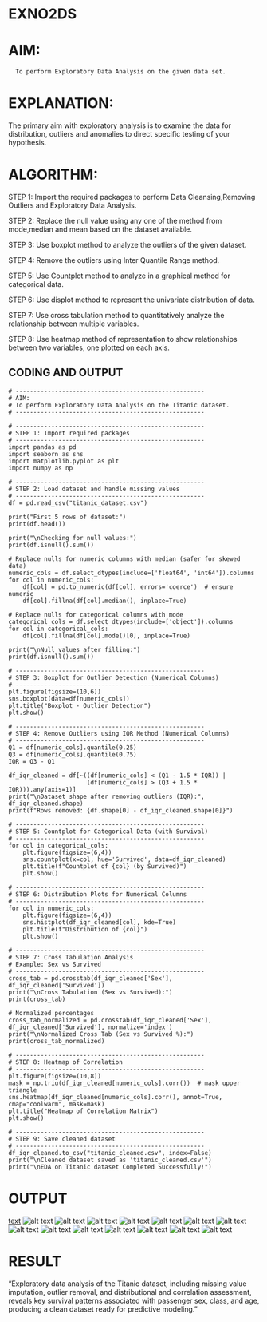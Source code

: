 # EXNO2DS
# AIM:  
      To perform Exploratory Data Analysis on the given data set.
      
# EXPLANATION:
  The primary aim with exploratory analysis is to examine the data for distribution, outliers and anomalies to direct specific testing of your hypothesis.
  
# ALGORITHM:
STEP 1: Import the required packages to perform Data Cleansing,Removing Outliers and Exploratory Data Analysis.

STEP 2: Replace the null value using any one of the method from mode,median and mean based on the dataset available.

STEP 3: Use boxplot method to analyze the outliers of the given dataset.

STEP 4: Remove the outliers using Inter Quantile Range method.

STEP 5: Use Countplot method to analyze in a graphical method for categorical data.

STEP 6: Use displot method to represent the univariate distribution of data.

STEP 7: Use cross tabulation method to quantitatively analyze the relationship between multiple variables.

STEP 8: Use heatmap method of representation to show relationships between two variables, one plotted on each axis.

## CODING AND OUTPUT
```
# -----------------------------------------------------
# AIM:
# To perform Exploratory Data Analysis on the Titanic dataset.
# -----------------------------------------------------

# -----------------------------------------------------
# STEP 1: Import required packages
# -----------------------------------------------------
import pandas as pd
import seaborn as sns
import matplotlib.pyplot as plt
import numpy as np

# -----------------------------------------------------
# STEP 2: Load dataset and handle missing values
# -----------------------------------------------------
df = pd.read_csv("titanic_dataset.csv")

print("First 5 rows of dataset:")
print(df.head())

print("\nChecking for null values:")
print(df.isnull().sum())

# Replace nulls for numeric columns with median (safer for skewed data)
numeric_cols = df.select_dtypes(include=['float64', 'int64']).columns
for col in numeric_cols:
    df[col] = pd.to_numeric(df[col], errors='coerce')  # ensure numeric
    df[col].fillna(df[col].median(), inplace=True)

# Replace nulls for categorical columns with mode
categorical_cols = df.select_dtypes(include=['object']).columns
for col in categorical_cols:
    df[col].fillna(df[col].mode()[0], inplace=True)

print("\nNull values after filling:")
print(df.isnull().sum())

# -----------------------------------------------------
# STEP 3: Boxplot for Outlier Detection (Numerical Columns)
# -----------------------------------------------------
plt.figure(figsize=(10,6))
sns.boxplot(data=df[numeric_cols])
plt.title("Boxplot - Outlier Detection")
plt.show()

# -----------------------------------------------------
# STEP 4: Remove Outliers using IQR Method (Numerical Columns)
# -----------------------------------------------------
Q1 = df[numeric_cols].quantile(0.25)
Q3 = df[numeric_cols].quantile(0.75)
IQR = Q3 - Q1

df_iqr_cleaned = df[~((df[numeric_cols] < (Q1 - 1.5 * IQR)) | 
                      (df[numeric_cols] > (Q3 + 1.5 * IQR))).any(axis=1)]
print("\nDataset shape after removing outliers (IQR):", df_iqr_cleaned.shape)
print(f"Rows removed: {df.shape[0] - df_iqr_cleaned.shape[0]}")

# -----------------------------------------------------
# STEP 5: Countplot for Categorical Data (with Survival)
# -----------------------------------------------------
for col in categorical_cols:
    plt.figure(figsize=(6,4))
    sns.countplot(x=col, hue='Survived', data=df_iqr_cleaned)
    plt.title(f"Countplot of {col} (by Survived)")
    plt.show()

# -----------------------------------------------------
# STEP 6: Distribution Plots for Numerical Columns
# -----------------------------------------------------
for col in numeric_cols:
    plt.figure(figsize=(6,4))
    sns.histplot(df_iqr_cleaned[col], kde=True)
    plt.title(f"Distribution of {col}")
    plt.show()

# -----------------------------------------------------
# STEP 7: Cross Tabulation Analysis
# Example: Sex vs Survived
# -----------------------------------------------------
cross_tab = pd.crosstab(df_iqr_cleaned['Sex'], df_iqr_cleaned['Survived'])
print("\nCross Tabulation (Sex vs Survived):")
print(cross_tab)

# Normalized percentages
cross_tab_normalized = pd.crosstab(df_iqr_cleaned['Sex'], df_iqr_cleaned['Survived'], normalize='index')
print("\nNormalized Cross Tab (Sex vs Survived %):")
print(cross_tab_normalized)

# -----------------------------------------------------
# STEP 8: Heatmap of Correlation
# -----------------------------------------------------
plt.figure(figsize=(10,8))
mask = np.triu(df_iqr_cleaned[numeric_cols].corr())  # mask upper triangle
sns.heatmap(df_iqr_cleaned[numeric_cols].corr(), annot=True, cmap="coolwarm", mask=mask)
plt.title("Heatmap of Correlation Matrix")
plt.show()

# -----------------------------------------------------
# STEP 9: Save cleaned dataset
# -----------------------------------------------------
df_iqr_cleaned.to_csv("titanic_cleaned.csv", index=False)
print("\nCleaned dataset saved as 'titanic_cleaned.csv'")
print("\nEDA on Titanic dataset Completed Successfully!")

```
# OUTPUT
[text](exno2output.txt)
![alt text](ex21.png)
![alt text](ex22.png) 
![alt text](ex23.png) 
![alt text](ex24.png)
![alt text](ex25.png) 
![alt text](ex26.png)
![alt text](ex27.png) 
![alt text](ex28.png) 
![alt text](ex29.png) 
![alt text](ex210.png)
![alt text](ex211.png)
![alt text](ex212.png)
![alt text](ex213.png)
![alt text](ex214.png)

# RESULT

“Exploratory data analysis of the Titanic dataset, including missing value imputation, outlier removal, and distributional and correlation assessment, reveals key survival patterns associated with passenger sex, class, and age, producing a clean dataset ready for predictive modeling.”
